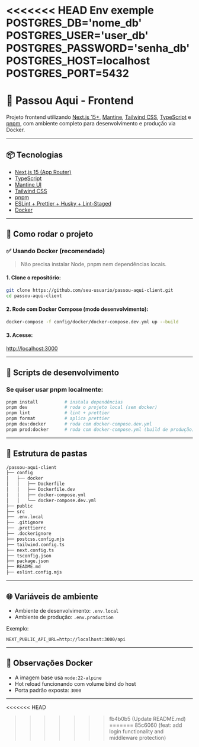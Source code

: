 <<<<<<< HEAD
Env exemple
POSTGRES_DB='nome_db'
POSTGRES_USER='user_db'
POSTGRES_PASSWORD='senha_db'
POSTGRES_HOST=localhost
POSTGRES_PORT=5432
=======
# 🧠 Passou Aqui - Frontend

Projeto frontend utilizando [Next.js 15+](https://nextjs.org/), [Mantine](https://mantine.dev/), [Tailwind CSS](https://tailwindcss.com/), [TypeScript](https://www.typescriptlang.org/) e [pnpm](https://pnpm.io/), com ambiente completo para desenvolvimento e produção via Docker.

---

## 📦 Tecnologias

- [Next.js 15 (App Router)](https://nextjs.org/docs)
- [TypeScript](https://www.typescriptlang.org/)
- [Mantine UI](https://mantine.dev/)
- [Tailwind CSS](https://tailwindcss.com/)
- [pnpm](https://pnpm.io/)
- [ESLint + Prettier + Husky + Lint-Staged](https://eslint.org/)
- [Docker](https://www.docker.com/)

---

## 🚀 Como rodar o projeto

### ✅ Usando Docker (recomendado)

> Não precisa instalar Node, pnpm nem dependências locais.

#### 1. Clone o repositório:

```bash
git clone https://github.com/seu-usuario/passou-aqui-client.git
cd passou-aqui-client
```

#### 2. Rode com Docker Compose (modo desenvolvimento):

```bash
docker-compose -f config/docker/docker-compose.dev.yml up --build
```

#### 3. Acesse:

[http://localhost:3000](http://localhost:3000)

---

## 🧪 Scripts de desenvolvimento

### Se quiser usar pnpm localmente:

```bash
pnpm install          # instala dependências
pnpm dev              # roda o projeto local (sem docker)
pnpm lint             # lint + prettier
pnpm format           # aplica prettier
pnpm dev:docker       # roda com docker-compose.dev.yml
pnpm prod:docker      # roda com docker-compose.yml (build de produção)
```

---

## 📁 Estrutura de pastas

```bash
/passou-aqui-client
├── config
│   ├── docker
│   │   ├── Dockerfile
│   │   ├── Dockerfile.dev
│   │   ├── docker-compose.yml
│   │   └── docker-compose.dev.yml
├── public
├── src
├── .env.local
├── .gitignore
├── .prettierrc
├── .dockerignore
├── postcss.config.mjs
├── tailwind.config.ts
├── next.config.ts
├── tsconfig.json
├── package.json
├── README.md
├── eslint.config.mjs
```

---

## 🌐 Variáveis de ambiente

- Ambiente de desenvolvimento: `.env.local`
- Ambiente de produção: `.env.production`

Exemplo:

```env
NEXT_PUBLIC_API_URL=http://localhost:3000/api
```

---

## 🐳 Observações Docker

- A imagem base usa `node:22-alpine`
- Hot reload funcionando com volume bind do host
- Porta padrão exposta: `3000`

---
<<<<<<< HEAD


>>>>>>> fb4b0b5 (Update README.md)
=======
>>>>>>> 85c6060 (feat: add login functionality and middleware protection)
